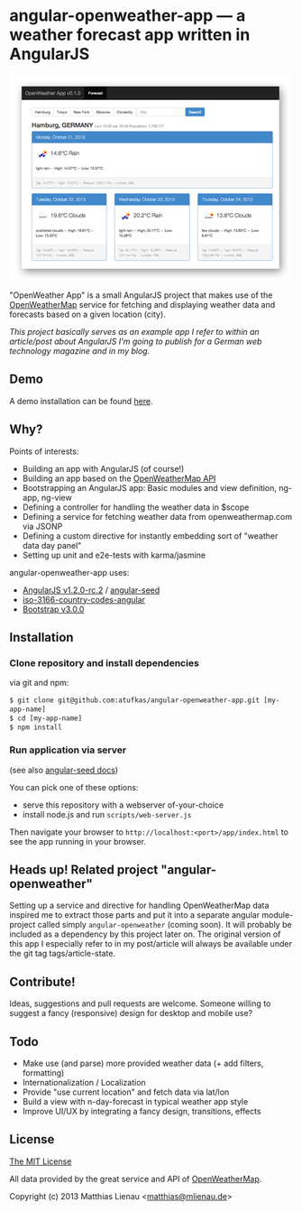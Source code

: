 # angular-openweather-app — a weather forecast app written in AngularJS

<img src="app/img/app_screenshot_v_0-2-0.png" alt="OpenWeather App"/>

"OpenWeather App" is a small AngularJS project that makes use of the [OpenWeatherMap](http://openweathermap.org/)
service for fetching and displaying weather data and forecasts based on a given location (city).

_This project basically serves as an example app I refer to within an article/post about AngularJS
I'm going to publish for a German web technology magazine and in my blog._


## Demo

A demo installation can be found [here](http://w4.coprovider.de/atufkas/angular-openweather-app/app).


## Why?

Points of interests:

* Building an app with AngularJS (of course!)
* Building an app based on the [OpenWeatherMap API](http://openweathermap.org/API/)
* Bootstrapping an AngularJS app: Basic modules and view definition, ng-app, ng-view
* Defining a controller for handling the weather data in $scope
* Defining a service for fetching weather data from openweathermap.com via JSONP
* Defining a custom directive for instantly embedding sort of "weather data day panel"
* Setting up unit and e2e-tests with karma/jasmine

angular-openweather-app uses:

* [AngularJS v1.2.0-rc.2](https://github.com/angular/angular.js) / [angular-seed](https://github.com/angular/angular-seed)
* [iso-3166-country-codes-angular](https://github.com/BluePyth/iso-3166-country-codes-angular)
* [Bootstrap v3.0.0](https://github.com/twbs/bootstrap)


## Installation

### Clone repository and install dependencies

via git and npm:

```
$ git clone git@github.com:atufkas/angular-openweather-app.git [my-app-name]
$ cd [my-app-name]
$ npm install
```

### Run application via server

(see also [angular-seed docs](https://github.com/angular/angular-seed))

You can pick one of these options:

* serve this repository with a webserver of-your-choice
* install node.js and run `scripts/web-server.js`

Then navigate your browser to `http://localhost:<port>/app/index.html` to see the app running in
your browser.


## Heads up! Related project "angular-openweather"

Setting up a service and directive for handling OpenWeatherMap data inspired me to extract those parts
and put it into a separate angular module-project called simply `angular-openweather` (coming soon).
It will probably be included as a dependency by this project later on. The original version of this app
I especially refer to in my post/article will always be available under the git tag tags/article-state.


## Contribute!

Ideas, suggestions and pull requests are welcome. Someone   willing to suggest a fancy (responsive) design
for desktop and mobile use?


## Todo

* Make use (and parse) more provided weather data (+ add filters, formatting)
* Internationalization / Localization
* Provide "use current location" and fetch data via lat/lon
* Build a view with n-day-forecast in typical weather app style
* Improve UI/UX by integrating a fancy design, transitions, effects


## License

[The MIT License](http://opensource.org/licenses/MIT)

All data provided by the great service and API of [OpenWeatherMap](http://openweathermap.org/).

Copyright (c) 2013 Matthias Lienau &lt;matthias@mlienau.de&gt;
